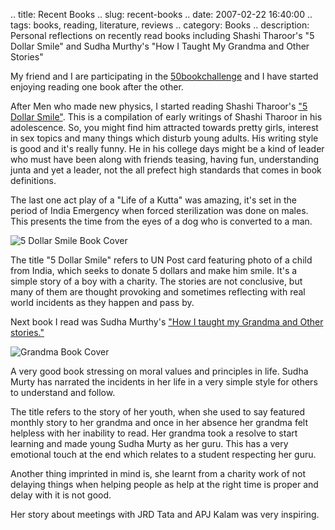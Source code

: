 .. title: Recent Books
.. slug: recent-books
.. date: 2007-02-22 16:40:00
.. tags: books, reading, literature, reviews
.. category: Books
.. description: Personal reflections on recently read books including Shashi Tharoor's "5 Dollar Smile" and Sudha Murthy's "How I Taught My Grandma and Other Stories"

My friend and I are participating in the
[50bookchallenge](http://community.livejournal.com/50bookchallenge/profile) and
I have started enjoying reading one book after the other.

After Men who made new physics, I started reading Shashi Tharoor's ["5 Dollar
Smile"](http://www.shashitharoor.com/books/five-dollar/fivedollarsmile.htm).
This is a compilation of early writings of Shashi Tharoor in his adolescence.
So, you might find him attracted towards pretty girls, interest in sex topics
and many things which disturb young adults. His writing style is good and it's
really funny. He in his college days might be a kind of leader who must have
been along with friends teasing, having fun, understanding junta and yet a
leader, not the all prefect high standards that comes in book definitions.

The last one act play of a "Life of a Kutta" was amazing, it's set in the period
of India Emergency when forced sterilization was done on males. This presents
the time from the eyes of a dog who is converted to a man.

![5 Dollar Smile Book
Cover](http://www.shashitharoor.com/books/five-dollar/fivedollarsmilecover.gif)

The title "5 Dollar Smile" refers to UN Post card featuring photo of a child
from India, which seeks to donate 5 dollars and make him smile. It's a simple
story of a boy with a charity. The stories are not conclusive, but many of them
are thought provoking and sometimes reflecting with real world incidents as they
happen and pass by.

Next book I read was Sudha Murthy's ["How I taught my Grandma and Other stories."](http://www.hinduonnet.com/thehindu/mp/2004/05/20/stories/2004052000240100.htm)

![Grandma Book Cover](http://www.hinduonnet.com/thehindu/mp/2004/05/20/images/2004052000240101.jpg)

A very good book stressing on moral values and principles in life. Sudha Murty
has narrated the incidents in her life in a very simple style for others to
understand and follow.

The title refers to the story of her youth, when she used to say featured
monthly story to her grandma and once in her absence her grandma felt helpless
with her inability to read. Her grandma took a resolve to start learning and
made young Sudha Murty as her guru. This has a very emotional touch at the end
which relates to a student respecting her guru.

Another thing imprinted in mind is, she learnt from a charity work of not
delaying things when helping people as help at the right time is proper and
delay with it is not good.

Her story about meetings with JRD Tata and APJ Kalam was very inspiring.